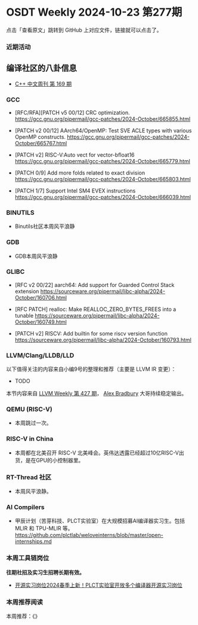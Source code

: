 # OSDT Weekly 2024-10-23 第277期

点击「查看原文」跳转到 GitHub 上对应文件，链接就可以点击了。

### 近期活动

## 编译社区的八卦信息

- [C++ 中文周刊 第 169 期](https://mp.weixin.qq.com/s/_7L5nYSCCoBoCzPviovLSg)

### GCC

- [RFC/RFA][PATCH v5 00/12] CRC optimization.
    https://gcc.gnu.org/pipermail/gcc-patches/2024-October/665855.html

- [PATCH v2 00/12] AArch64/OpenMP: Test SVE ACLE types with various OpenMP constructs.
    https://gcc.gnu.org/pipermail/gcc-patches/2024-October/665767.html

- [PATCH v2] RISC-V:Auto vect for vector-bfloat16
    https://gcc.gnu.org/pipermail/gcc-patches/2024-October/665779.html

- [PATCH 0/9] Add more folds related to exact division
    https://gcc.gnu.org/pipermail/gcc-patches/2024-October/665803.html

- [PATCH 1/7] Support Intel SM4 EVEX instructions
    https://gcc.gnu.org/pipermail/gcc-patches/2024-October/666039.html

### BINUTILS

- Binutils社区本周风平浪静

### GDB

- GDB本周风平浪静

### GLIBC

- [RFC v2 00/22] aarch64: Add support for Guarded Control Stack extension
    https://sourceware.org/pipermail/libc-alpha/2024-October/160706.html

- [RFC PATCH] realloc: Make REALLOC_ZERO_BYTES_FREES into a tunable
    https://sourceware.org/pipermail/libc-alpha/2024-October/160749.html

- [PATCH v2] RISCV: Add builtin for some riscv version function
    https://sourceware.org/pipermail/libc-alpha/2024-October/160793.html

### LLVM/Clang/LLDB/LLD


以下值得关注的内容来自小编9号的整理和推荐（主要是 LLVM IR 变更）：

- TODO

本节内容来自 [LLVM Weekly 第 427 期](http://llvmweekly.org/issue/427)，
[Alex Bradbury](https://www.linkedin.com/in/alex-bradbury/) 大哥持续稳定输出。

### QEMU (RISC-V)

- 本周跳过一次。

### RISC-V in China

- 本周都在北美召开 RISC-V 北美峰会。英伟达透露已经超过10亿RISC-V出货，是在GPU的小控制器里。

### RT-Thread 社区

- 本周风平浪静。

### AI Compilers

- 甲辰计划（苦芽科技、PLCT实验室）在大规模招募AI编译器实习生。包括 MLIR 和 TPU-MLIR 等。
  https://github.com/plctlab/weloveinterns/blob/master/open-internships.md

### 本周工具链岗位

**往期社招及实习生招聘长期有效。**

- [开源实习岗位2024春季上新！PLCT实验室开放多个编译器开源实习岗位](https://mp.weixin.qq.com/s/D-l7hE2S-21NCAZsVqPzMA)

### 本周推荐阅读

本周推荐：《》
